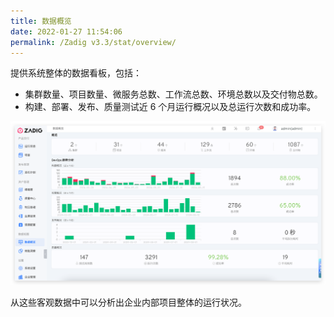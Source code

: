 ```yaml
---
title: 数据概览
date: 2022-01-27 11:54:06
permalink: /Zadig v3.3/stat/overview/
---
```


提供系统整体的数据看板，包括：

- 集群数量、项目数量、微服务总数、工作流总数、环境总数以及交付物总数。
- 构建、部署、发布、质量测试近 6 个月运行概况以及总运行次数和成功率。

![数据概览](../../../_images/overview_310.png)

从这些客观数据中可以分析出企业内部项目整体的运行状况。